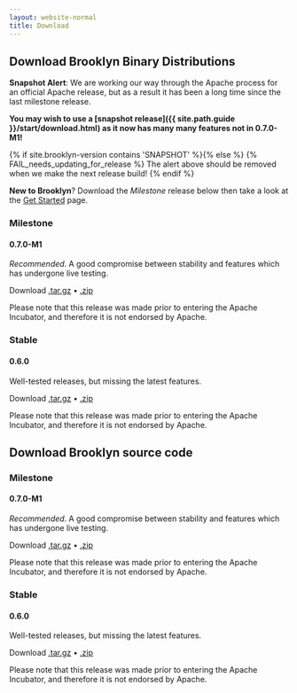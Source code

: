```yaml
---
layout: website-normal
title: Download
---
```


## Download Brooklyn Binary Distributions

**Snapshot Alert**: 
We are working our way through the Apache process for an official Apache release,
but as a result it has been a long time since the last milestone release.

**You may wish to use a [snapshot release]({{ site.path.guide }}/start/download.html) 
  as it now has many many features not in 0.7.0-M1!**

{% if site.brooklyn-version contains 'SNAPSHOT' %}{% else %}
  {% FAIL_needs_updating_for_release %}
  The alert above should be removed when we make the next release build!
{% endif %} 

**New to Brooklyn**? Download the *Milestone* release below then take a look
at the [Get Started](quickstart/) page.

<div class="row">
<div class="col-md-6" markdown="1">

### Milestone

#### 0.7.0-M1
*Recommended*. A good compromise between stability and features which has undergone live testing.

Download [.tar.gz](http://search.maven.org/remotecontent?filepath=io/brooklyn/brooklyn-dist/0.7.0-M1/brooklyn-dist-0.7.0-M1-dist.tar.gz)
&bull; [.zip](http://search.maven.org/remotecontent?filepath=io/brooklyn/brooklyn-dist/0.7.0-M1/brooklyn-dist-0.7.0-M1-dist.zip)

Please note that this release was made prior to entering the Apache Incubator, and therefore it is not endorsed by Apache.

</div>
<div class="col-md-6" markdown="1">

### Stable

#### 0.6.0
Well-tested releases, but missing the latest features.

Download [.tar.gz](http://search.maven.org/remotecontent?filepath=io/brooklyn/brooklyn-dist/0.6.0/brooklyn-dist-0.6.0-dist.tar.gz)
&bull; [.zip](http://search.maven.org/remotecontent?filepath=io/brooklyn/brooklyn-dist/0.6.0/brooklyn-dist-0.6.0-dist.zip)

Please note that this release was made prior to entering the Apache Incubator, and therefore it is not endorsed by Apache.

</div>
</div>


## Download Brooklyn source code

<div class="row">
<div class="col-md-6" markdown="1">

### Milestone

#### 0.7.0-M1
*Recommended*. A good compromise between stability and features which has undergone live testing.

Download [.tar.gz](https://github.com/apache/incubator-brooklyn/archive/0.7.0-M1.tar.gz)
&bull; [.zip](https://github.com/apache/incubator-brooklyn/archive/0.7.0-M1.zip)

Please note that this release was made prior to entering the Apache Incubator, and therefore it is not endorsed by Apache.

</div>
<div class="col-md-6" markdown="1">

### Stable

#### 0.6.0
Well-tested releases, but missing the latest features.

Download [.tar.gz](https://github.com/apache/incubator-brooklyn/archive/v0.6.0.tar.gz)
&bull; [.zip](https://github.com/apache/incubator-brooklyn/archive/v0.6.0.zip)

Please note that this release was made prior to entering the Apache Incubator, and therefore it is not endorsed by Apache.

</div>
</div>
